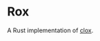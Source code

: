 # Rox
A Rust implementation of [clox](https://craftinginterpreters.com/a-bytecode-virtual-machine.html).
